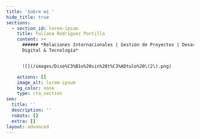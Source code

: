 ```yaml
---
title: 'Sobre mí '
hide_title: true
sections:
  - section_id: lorem-ipsum
    title: Yuliana Rodríguez Portilla
    content: >+
      ###### *Relaciones Internacionales | Gestión de Proyectos | Desarrollo
      Digital & Tecnología*


      ![](/images/Dise%C3%B1o%20sin%20t%C3%ADtulo%20\(2\).png)

    actions: []
    image_alt: lorem-ipsum
    bg_color: none
    type: cta_section
seo:
  title: ''
  description: ''
  robots: []
  extra: []
layout: advanced
---
```


